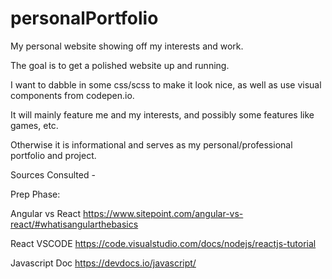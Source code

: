 # personalPortfolio
My personal website showing off my interests and work.

The goal is to get a polished website up and running.

I want to dabble in some css/scss to make it look nice, as well as use visual components from codepen.io.

It will mainly feature me and my interests, and possibly some features like games, etc.

Otherwise it is informational and serves as my personal/professional portfolio and project.




Sources Consulted - 

Prep Phase:

Angular vs React
https://www.sitepoint.com/angular-vs-react/#whatisangularthebasics

React VSCODE
https://code.visualstudio.com/docs/nodejs/reactjs-tutorial

Javascript Doc
https://devdocs.io/javascript/

